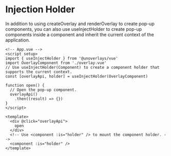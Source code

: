# Injection Holder

In addition to using createOverlay and renderOverlay to create pop-up components, you can also use useInjectHolder to create pop-up components inside a component and inherit the current context of the application.

```vue
<!-- App.vue -->
<script setup>
import { useInjectHolder } from '@unoverlays/vue'
import OverlayComponent from './overlay.vue'
// Use useInjectHolder(Component) to create a component holder that supports the current context.
const [overlayApi, holder] = useInjectHolder(OverlayComponent)

function open() {
  // Open the pop-up component.
  overlayApi()
    .then((result) => {})
}
</script>

<template>
  <div @click="overlayApi">
    open
  </div>
  <!-- Use <component :is="holder" /> to mount the component holder. -->
  <component :is="holder" />
</template>
```

